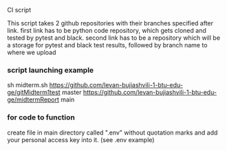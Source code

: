  CI script
 
 This script takes 2 github repositories with their branches specified after link.
 first link has to be python code repository, which gets cloned and tested by pytest and black.
 second link has to be a repository which will be a storage for pytest and black test results, followed by branch name to where we upload


 ### script launching example
 
 sh midterm.sh https://github.com/levan-bujiashvili-1-btu-edu-ge/gitMidterm1test master https://github.com/levan-bujiashvili-1-btu-edu-ge/midtermReport main

### for code to function

 create file in main directory called ".env" without quotation marks and add your personal access key into it. (see .env example)